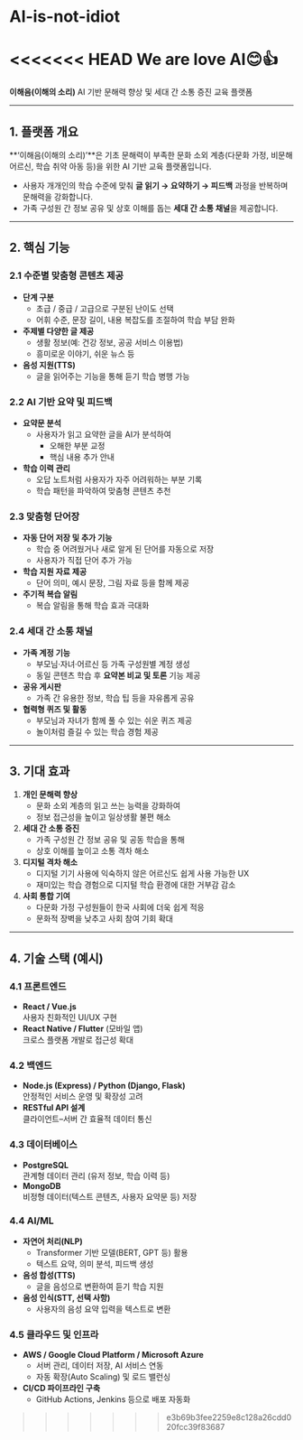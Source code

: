 # AI-is-not-idiot

<<<<<<< HEAD
We are love AI😊👍
=======
**이해음(이해의 소리)**
AI 기반 문해력 향상 및 세대 간 소통 증진 교육 플랫폼

---
## 1. 플랫폼 개요
**‘이해음(이해의 소리)’**은 기초 문해력이 부족한 문화 소외 계층(다문화 가정, 비문해 어르신, 학습 취약 아동 등)을 위한 AI 기반 교육 플랫폼입니다.  
- 사용자 개개인의 학습 수준에 맞춰 **글 읽기 → 요약하기 → 피드백** 과정을 반복하며 문해력을 강화합니다.  
- 가족 구성원 간 정보 공유 및 상호 이해를 돕는 **세대 간 소통 채널**을 제공합니다.

---

## 2. 핵심 기능

### 2.1 수준별 맞춤형 콘텐츠 제공
- **단계 구분**  
  - 초급 / 중급 / 고급으로 구분된 난이도 선택  
  - 어휘 수준, 문장 길이, 내용 복잡도를 조절하여 학습 부담 완화  
- **주제별 다양한 글 제공**  
  - 생활 정보(예: 건강 정보, 공공 서비스 이용법)  
  - 흥미로운 이야기, 쉬운 뉴스 등  
- **음성 지원(TTS)**  
  - 글을 읽어주는 기능을 통해 듣기 학습 병행 가능

### 2.2 AI 기반 요약 및 피드백
- **요약문 분석**  
  - 사용자가 읽고 요약한 글을 AI가 분석하여  
    - 오해한 부분 교정  
    - 핵심 내용 추가 안내  
- **학습 이력 관리**  
  - 오답 노트처럼 사용자가 자주 어려워하는 부분 기록  
  - 학습 패턴을 파악하여 맞춤형 콘텐츠 추천

### 2.3 맞춤형 단어장
- **자동 단어 저장 및 추가 기능**  
  - 학습 중 어려웠거나 새로 알게 된 단어를 자동으로 저장  
  - 사용자가 직접 단어 추가 가능  
- **학습 지원 자료 제공**  
  - 단어 의미, 예시 문장, 그림 자료 등을 함께 제공  
- **주기적 복습 알림**  
  - 복습 알림을 통해 학습 효과 극대화

### 2.4 세대 간 소통 채널
- **가족 계정 기능**  
  - 부모님·자녀·어르신 등 가족 구성원별 계정 생성  
  - 동일 콘텐츠 학습 후 **요약본 비교 및 토론** 기능 제공  
- **공유 게시판**  
  - 가족 간 유용한 정보, 학습 팁 등을 자유롭게 공유  
- **협력형 퀴즈 및 활동**  
  - 부모님과 자녀가 함께 풀 수 있는 쉬운 퀴즈 제공  
  - 놀이처럼 즐길 수 있는 학습 경험 제공

---

## 3. 기대 효과
1. **개인 문해력 향상**  
   - 문화 소외 계층의 읽고 쓰는 능력을 강화하여  
   - 정보 접근성을 높이고 일상생활 불편 해소  
2. **세대 간 소통 증진**  
   - 가족 구성원 간 정보 공유 및 공동 학습을 통해  
   - 상호 이해를 높이고 소통 격차 해소  
3. **디지털 격차 해소**  
   - 디지털 기기 사용에 익숙하지 않은 어르신도 쉽게 사용 가능한 UX  
   - 재미있는 학습 경험으로 디지털 학습 환경에 대한 거부감 감소  
4. **사회 통합 기여**  
   - 다문화 가정 구성원들이 한국 사회에 더욱 쉽게 적응  
   - 문화적 장벽을 낮추고 사회 참여 기회 확대

---

## 4. 기술 스택 (예시)

### 4.1 프론트엔드
- **React / Vue.js**  
  사용자 친화적인 UI/UX 구현  
- **React Native / Flutter** (모바일 앱)  
  크로스 플랫폼 개발로 접근성 확대

### 4.2 백엔드
- **Node.js (Express) / Python (Django, Flask)**  
  안정적인 서비스 운영 및 확장성 고려  
- **RESTful API 설계**  
  클라이언트–서버 간 효율적 데이터 통신

### 4.3 데이터베이스
- **PostgreSQL**  
  관계형 데이터 관리 (유저 정보, 학습 이력 등)  
- **MongoDB**  
  비정형 데이터(텍스트 콘텐츠, 사용자 요약문 등) 저장

### 4.4 AI/ML
- **자연어 처리(NLP)**  
  - Transformer 기반 모델(BERT, GPT 등) 활용  
  - 텍스트 요약, 의미 분석, 피드백 생성  
- **음성 합성(TTS)**  
  - 글을 음성으로 변환하여 듣기 학습 지원  
- **음성 인식(STT, 선택 사항)**  
  - 사용자의 음성 요약 입력을 텍스트로 변환

### 4.5 클라우드 및 인프라
- **AWS / Google Cloud Platform / Microsoft Azure**  
  - 서버 관리, 데이터 저장, AI 서비스 연동  
  - 자동 확장(Auto Scaling) 및 로드 밸런싱  
- **CI/CD 파이프라인 구축**  
  - GitHub Actions, Jenkins 등으로 배포 자동화
>>>>>>> e3b69b3fee2259e8c128a26cdd020fcc39f83687
